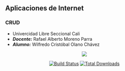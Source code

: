 ## Aplicaciones de Internet
### CRUD 
* Univercidad Libre Seccional Cali
* ***Docente:*** Rafael Alberto Moreno Parra 
* ***Alumno:*** Wilfredo Cristóbal Olano Chávez

<p align="center"><img src="https://laravel.com/assets/img/components/logo-laravel.svg"></p>
<p align="center">
<a href="#"><img src="" alt="Build Status"></a>
<a href="#"><img src="" alt="Total Downloads"></a>

</p>
